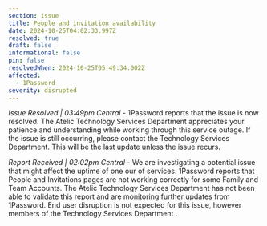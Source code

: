 ```yaml
---
section: issue
title: People and invitation availability
date: 2024-10-25T04:02:33.997Z
resolved: true
draft: false
informational: false
pin: false
resolvedWhen: 2024-10-25T05:49:34.002Z
affected:
  - 1Password
severity: disrupted
---
```

*Issue Resolved | 03:49pm Central* - 1Password reports that the issue is now resolved. The Atelic Technology Services Department appreciates your patience and understanding while working through this service outage. If the issue is still occurring, please contact the Technology Services Department. This will be the last update unless the issue recurs.

*Report Received | 02:02pm Central* - We are investigating a potential issue that might affect the uptime of one our of services. 1Password reports that People and Invitations pages are not working correctly for some Family and Team Accounts. The Atelic Technology Services Department has not been able to validate this report and are monitoring further updates from 1Password. End user disruption is not expected for this issue, however members of the Technology Services Department .